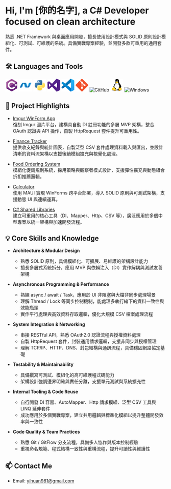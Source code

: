 # Hi, I'm [你的名字], a C# Developer focused on clean architecture

熟悉 .NET Framework 與桌面應用開發，擅長使用設計模式與 SOLID 原則設計模組化、可測試、可維護的系統。具備實戰專案經驗，並開發多款可重用的通用套件。

## 🛠️ Languages and Tools

<p align="left">
  <!-- Programming Languages -->
  <img src="https://raw.githubusercontent.com/devicons/devicon/master/icons/csharp/csharp-original.svg" alt="C#" width="40" height="40"/>
  <img src="https://raw.githubusercontent.com/devicons/devicon/master/icons/dot-net/dot-net-original.svg" alt=".NET" width="40" height="40"/>
  <img src="https://raw.githubusercontent.com/devicons/devicon/master/icons/python/python-original.svg" alt="Python" width="40" height="40"/>

  <!-- IDE & Editor -->
  <img src="https://raw.githubusercontent.com/devicons/devicon/master/icons/visualstudio/visualstudio-plain.svg" alt="Visual Studio" width="40" height="40"/>
  <img src="https://raw.githubusercontent.com/devicons/devicon/master/icons/vscode/vscode-original.svg" alt="VS Code" width="40" height="40"/>

  <!-- Tools -->
  <img src="https://raw.githubusercontent.com/devicons/devicon/master/icons/git/git-original.svg" alt="Git" width="40" height="40"/>
  <img src="https://img.icons8.com/ios-filled/50/ffffff/github.png" alt="GitHub" width="40" height="40"/>
  
  <!-- Platform -->
  <img src="https://raw.githubusercontent.com/devicons/devicon/master/icons/linux/linux-original.svg" alt="Linux" width="40" height="40"/>
  <img src="https://img.icons8.com/color/48/000000/windows-10.png" alt="Windows" width="40" height="40"/>

</p>


## 📁 Project Highlights

- [Imgur WinForm App](https://github.com/Yihuan-Gong/ImgurWinFormApp)  
  復刻 Imgur 圖片平台，建構具自動 DI 註冊功能的多層 MVP 架構，整合 OAuth 認證與 API 操作，自製 HttpRequest 套件提升可重用性。

- [Finance Tracker](https://github.com/Yihuan-Gong/ExpenseTrackingApp)  
  提供收支紀錄與統計圖表，自製泛型 CSV 套件處理資料載入與匯出，並設計清晰的資料流架構以支援後續模組擴充與視覺化處理。

- [Food Ordering System](https://github.com/Yihuan-Gong/FoodOrderingApp)  
  模組化促銷規則系統，採用策略與觀察者模式設計，支援彈性擴充與動態組合折扣推薦邏輯。

- [Calculator](https://github.com/Yihuan-Gong/CalculatorApp)  
  使用 MAUI 實現 WinForms 跨平台部署，導入 SOLID 原則與可測試架構，支援動態 UI 與連續運算。

- [C# Shared Libraries](https://github.com/yourname/Awesome-CSharp-Utilities)  
  建立可重用的核心工具（DI、Mapper、Http、CSV 等），廣泛應用於多個中型專案以統一架構與加速開發流程。




## 💡 Core Skills and Knowledge

- **Architecture & Modular Design**
  - 熟悉 SOLID 原則，具備模組化、可擴展、易維護的架構設計能力
  - 擅長多層式系統拆分，應用 MVP 與依賴注入（DI）實作解耦與測試友善架構

- **Asynchronous Programming & Performance**
  - 熟練 async / await / Task，應用於 UI 非阻塞與大檔非同步處理場景
  - 理解 Thread / Lock 等同步控制機制，能處理多執行緒下的資料一致性與效能瓶頸
  - 實作平行處理與高效資料存取邏輯，優化大規模 CSV 檔案處理流程

- **System Integration & Networking**
  - 串接 RESTful API，熟悉 OAuth2.0 認證流程與授權資料處理
  - 自製 HttpRequest 套件，封裝通用請求邏輯，支援非同步與授權管理
  - 理解 TCP/IP、HTTP、DNS、封包結構與通訊流程，具備穩固網路協定基礎

- **Testability & Maintainability**
  - 具備撰寫可測試、模組化的高可維護程式碼能力
  - 架構設計強調邊界明確與責任分離，支援單元測試與系統擴充性

- **Internal Tooling & Code Reuse**
  - 自行開發 DI 容器、AutoMapper、Http 請求模組、泛型 CSV 工具與 LINQ 延伸套件
  - 成功應用於多個實戰專案，建立共用邏輯與標準化模組以提升整體開發效率與一致性

- **Code Quality & Team Practices**
  - 熟悉 Git / GitFlow 分支流程，具備多人協作與版本控制經驗
  - 重視命名規範、程式結構一致性與重構流程，提升可讀性與維護性


## 📫 Contact Me
- Email: yihuan981@gmail.com




<!--
**Yihuan-Gong/Yihuan-Gong** is a ✨ _special_ ✨ repository because its `README.md` (this file) appears on your GitHub profile.

Here are some ideas to get you started:

- 🔭 I’m currently working on ...
- 🌱 I’m currently learning ...
- 👯 I’m looking to collaborate on ...
- 🤔 I’m looking for help with ...
- 💬 Ask me about ...
- 📫 How to reach me: ...
- 😄 Pronouns: ...
- ⚡ Fun fact: ...
-->

